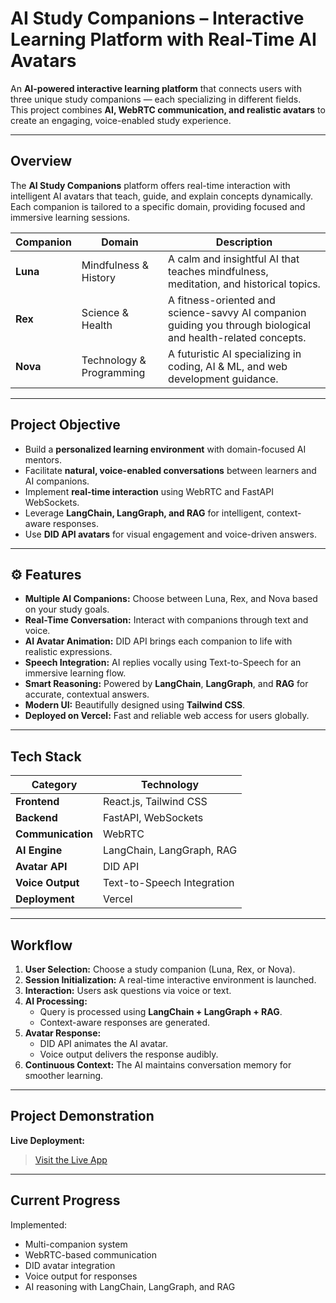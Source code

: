 #  AI Study Companions – Interactive Learning Platform with Real-Time AI Avatars

An **AI-powered interactive learning platform** that connects users with three unique study companions — each specializing in different fields.  
This project combines **AI, WebRTC communication, and realistic avatars** to create an engaging, voice-enabled study experience.

---

##  Overview

The **AI Study Companions** platform offers real-time interaction with intelligent AI avatars that teach, guide, and explain concepts dynamically.  
Each companion is tailored to a specific domain, providing focused and immersive learning sessions.

| Companion | Domain | Description |
|------------|--------|-------------|
| **Luna** | Mindfulness & History | A calm and insightful AI that teaches mindfulness, meditation, and historical topics. |
| **Rex** | Science & Health | A fitness-oriented and science-savvy AI companion guiding you through biological and health-related concepts. |
| **Nova** | Technology & Programming | A futuristic AI specializing in coding, AI & ML, and web development guidance. |

---

##  Project Objective

- Build a **personalized learning environment** with domain-focused AI mentors.  
- Facilitate **natural, voice-enabled conversations** between learners and AI companions.  
- Implement **real-time interaction** using WebRTC and FastAPI WebSockets.  
- Leverage **LangChain, LangGraph, and RAG** for intelligent, context-aware responses.  
- Use **DID API avatars** for visual engagement and voice-driven answers.

---

## ⚙️ Features

-  **Multiple AI Companions:** Choose between Luna, Rex, and Nova based on your study goals.  
-  **Real-Time Conversation:** Interact with companions through text and voice.  
-  **AI Avatar Animation:** DID API brings each companion to life with realistic expressions.  
-  **Speech Integration:** AI replies vocally using Text-to-Speech for an immersive learning flow.  
-  **Smart Reasoning:** Powered by **LangChain**, **LangGraph**, and **RAG** for accurate, contextual answers.  
-  **Modern UI:** Beautifully designed using **Tailwind CSS**.  
-  **Deployed on Vercel:** Fast and reliable web access for users globally.

---

##  Tech Stack

| **Category** | **Technology** |
|---------------|----------------|
| **Frontend** | React.js, Tailwind CSS |
| **Backend** | FastAPI, WebSockets |
| **Communication** | WebRTC |
| **AI Engine** | LangChain, LangGraph, RAG |
| **Avatar API** | DID API |
| **Voice Output** | Text-to-Speech Integration |
| **Deployment** | Vercel |

---

##  Workflow

1. **User Selection:** Choose a study companion (Luna, Rex, or Nova).  
2. **Session Initialization:** A real-time interactive environment is launched.  
3. **Interaction:** Users ask questions via voice or text.  
4. **AI Processing:**  
   - Query is processed using **LangChain + LangGraph + RAG**.  
   - Context-aware responses are generated.  
5. **Avatar Response:**  
   - DID API animates the AI avatar.  
   - Voice output delivers the response audibly.  
6. **Continuous Context:** The AI maintains conversation memory for smoother learning.

---

##  Project Demonstration

 

 **Live Deployment:**  
> [Visit the Live App](https://hackathon-yo-learn.vercel.app/)

---

##  Current Progress

 Implemented:
- Multi-companion system  
- WebRTC-based communication  
- DID avatar integration  
- Voice output for responses  
- AI reasoning with LangChain, LangGraph, and RAG  

